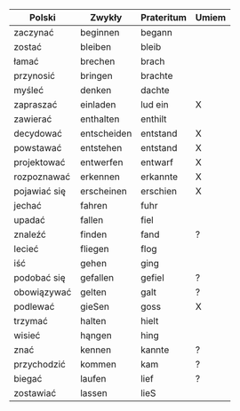 | Polski | Zwykły | Prateritum | Umiem |
| ---- | ---- | ---- | ---- |
| zaczynać | beginnen | begann |
| zostać | bleiben | bleib |
| łamać | brechen | brach |
| przynosić | bringen | brachte |
| myśleć | denken | dachte |
| zapraszać | einladen | lud ein | X
| zawierać |  enthalten | enthilt |
| decydować | entscheiden | entstand | X
| powstawać | entstehen | entstand | X
| projektować | entwerfen | entwarf | X
| rozpoznawać | erkennen | erkannte | X
| pojawiać się | erscheinen | erschien | X
| jechać | fahren | fuhr |
| upadać | fallen | fiel |
| znaleźć | finden | fand | ?
| lecieć | fliegen | flog |
| iść | gehen | ging |
| podobać się | gefallen | gefiel | ?
| obowiązywać | gelten | galt | ?
| podlewać | gieSen | goss | X
| trzymać | halten | hielt |
| wisieć | hąngen | hing |
| znać | kennen | kannte | ?
| przychodzić | kommen | kam | ?
| biegać | laufen | lief | ? 
| zostawiać | lassen | lieS
